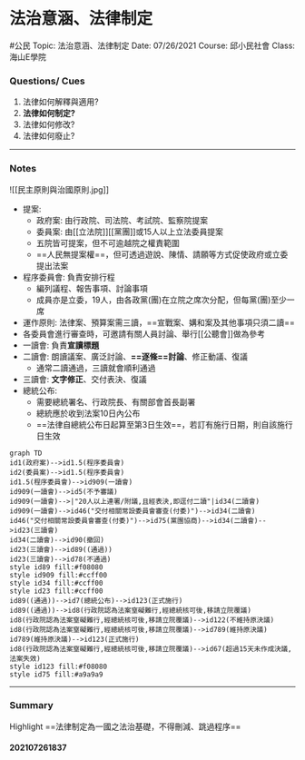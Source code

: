# 法治意涵、法律制定
#公民
Topic: 法治意涵、法律制定
Date: 07/26/2021
Course: 邱小民社會
Class: 海山E學院

### Questions/ Cues
1. 法律如何解釋與適用?
2. **法律如何制定?**
3. 法律如何修改?
4. 法律如何廢止?
---
### Notes
![[民主原則與治國原則.jpg]]
- 提案: 
	- 政府案: 由行政院、司法院、考試院、監察院提案
	- 委員案: 由[[立法院]][[黨團]]或15人以上立法委員提案
	- 五院皆可提案，但不可逾越院之權責範圍
	- ==人民無提案權==，但可透過遊說、陳情、請願等方式促使政府或立委提出法案
- 程序委員會: 負責安排行程
	- 編列議程、報告事項、討論事項 
	- 成員亦是立委，19人，由各政黨(團)在立院之席次分配，但每黨(團)至少一席
- 運作原則: 法律案、預算案需三讀，==宣戰案、媾和案及其他事項只須二讀==
- 各委員會進行審查時，可邀請有關人員討論、舉行[[公聽會]]做為參考
- 一讀會: 負責**宣讀標題**
- 二讀會: 朗讀議案、廣泛討論、**==逐條==討論**、修正動議、復議
	- 通常二讀通過，三讀就會順利通過
- 三讀會: **文字修正**、交付表決、復議
- 總統公布: 
	- 需要總統署名、行政院長、有關部會首長副署
	- 總統應於收到法案10日內公布
	- ==法律自總統公布日起算至第3日生效==，若訂有施行日期，則自該施行日生效
```mermaid
graph TD
id1(政府案)-->id1.5(程序委員會)
id2(委員案)-->id1.5(程序委員會)
id1.5(程序委員會)-->id909(一讀會)
id909(一讀會)-->id5(不予審議)
id909(一讀會)-->|"20人以上連署/附議,且經表決,即逕付二讀"|id34(二讀會)
id909(一讀會)-->id46("交付相關常設委員會審查(付委)")-->id34(二讀會)
id46("交付相關常設委員會審查(付委)")-->id75(黨團協商)-->id34(二讀會)-->id23(三讀會)
id34(二讀會)-->id90(撤回)
id23(三讀會)-->id89((通過))
id23(三讀會)-->id78(不通過)
style id89 fill:#f08080
style id909 fill:#ccff00
style id34 fill:#ccff00
style id23 fill:#ccff00
id89((通過))-->id7(總統公布)-->id123(正式施行)
id89((通過))-->id8(行政院認為法案窒礙難行,經總統核可後,移請立院覆議)
id8(行政院認為法案窒礙難行,經總統核可後,移請立院覆議)-->id122(不維持原決議)
id8(行政院認為法案窒礙難行,經總統核可後,移請立院覆議)-->id789(維持原決議)
id789(維持原決議)-->id123(正式施行)
id8(行政院認為法案窒礙難行,經總統核可後,移請立院覆議)-->id67(超過15天未作成決議,法案失效)
style id123 fill:#f08080
style id75 fill:#a9a9a9

```

---
### Summary
Highlight     ==法律制定為一國之法治基礎，不得刪減、跳過程序==

#### 202107261837